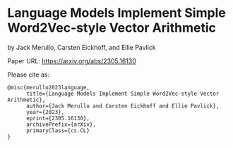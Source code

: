 # Language Models Implement Simple Word2Vec-style Vector Arithmetic
by Jack Merullo, Carsten Eickhoff, and Ellie Pavlick

Paper URL: https://arxiv.org/abs/2305.16130


Please cite as:
```
@misc{merullo2023language,
      title={Language Models Implement Simple Word2Vec-style Vector Arithmetic}, 
      author={Jack Merullo and Carsten Eickhoff and Ellie Pavlick},
      year={2023},
      eprint={2305.16130},
      archivePrefix={arXiv},
      primaryClass={cs.CL}
}
```
